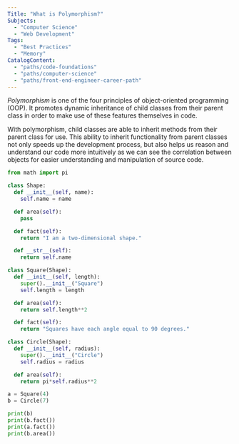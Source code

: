 ```yaml
---
Title: "What is Polymorphism?"
Subjects:
  - "Computer Science"
  - "Web Development"
Tags:
  - "Best Practices"
  - "Memory"
CatalogContent:
  - "paths/code-foundations"
  - "paths/computer-science"
  - "paths/front-end-engineer-career-path"
---
```


_Polymorphism_ is one of the four principles of object-oriented programming (OOP). It promotes dynamic inheritance of child classes from their parent class in order to make use of these features themselves in code. 

With polymorphism, child classes are able to inherit methods from their parent class for use. This ability to inherit functionality from parent classes not only speeds up the development process, but also helps us reason and understand our code more intuitively as we can see the correlation between objects for easier understanding and manipulation of source code. 

```py
from math import pi

class Shape:
  def __init__(self, name):
    self.name = name

  def area(self):
    pass

  def fact(self):
    return "I am a two-dimensional shape."

  def __str__(self):
    return self.name

class Square(Shape):
  def __init__(self, length):
    super().__init__("Square")
    self.length = length

  def area(self):
    return self.length**2

  def fact(self):
    return "Squares have each angle equal to 90 degrees."

class Circle(Shape):
  def __init__(self, radius):
    super().__init__("Circle")
    self.radius = radius

  def area(self):
    return pi*self.radius**2

a = Square(4)
b = Circle(7)

print(b)
print(b.fact())
print(a.fact())
print(b.area())
```
